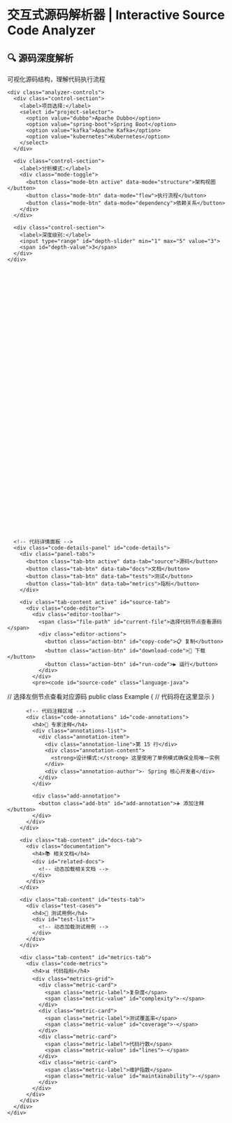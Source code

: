 # 交互式源码解析器 | Interactive Source Code Analyzer

<div class="source-analyzer-container">
  <div class="analyzer-header">
    <h2>🔍 源码深度解析</h2>
    <p>可视化源码结构，理解代码执行流程</p>
    
    <div class="analyzer-controls">
      <div class="control-section">
        <label>项目选择:</label>
        <select id="project-selector">
          <option value="dubbo">Apache Dubbo</option>
          <option value="spring-boot">Spring Boot</option>
          <option value="kafka">Apache Kafka</option>
          <option value="kubernetes">Kubernetes</option>
        </select>
      </div>
      
      <div class="control-section">
        <label>分析模式:</label>
        <div class="mode-toggle">
          <button class="mode-btn active" data-mode="structure">架构视图</button>
          <button class="mode-btn" data-mode="flow">执行流程</button>
          <button class="mode-btn" data-mode="dependency">依赖关系</button>
        </div>
      </div>
      
      <div class="control-section">
        <label>深度级别:</label>
        <input type="range" id="depth-slider" min="1" max="5" value="3">
        <span id="depth-value">3</span>
      </div>
    </div>
  </div>

  <!-- 主要分析区域 -->
  <div class="analyzer-main">
    <!-- 代码结构可视化 -->
    <div class="code-visualization" id="code-viz">
      <div class="viz-container">
        <svg id="code-structure-svg" width="100%" height="600">
          <!-- 动态生成架构图 -->
        </svg>
      </div>
      
      <!-- 代码详情面板 -->
      <div class="code-details-panel" id="code-details">
        <div class="panel-tabs">
          <button class="tab-btn active" data-tab="source">源码</button>
          <button class="tab-btn" data-tab="docs">文档</button>
          <button class="tab-btn" data-tab="tests">测试</button>
          <button class="tab-btn" data-tab="metrics">指标</button>
        </div>
        
        <div class="tab-content active" id="source-tab">
          <div class="code-editor">
            <div class="editor-toolbar">
              <span class="file-path" id="current-file">选择代码节点查看源码</span>
              <div class="editor-actions">
                <button class="action-btn" id="copy-code">📋 复制</button>
                <button class="action-btn" id="download-code">💾 下载</button>
                <button class="action-btn" id="run-code">▶️ 运行</button>
              </div>
            </div>
            <pre><code id="source-code" class="language-java">
// 选择左侧节点查看对应源码
public class Example {
    // 代码将在这里显示
}
            </code></pre>
          </div>
          
          <!-- 代码注释区域 -->
          <div class="code-annotations" id="code-annotations">
            <h4>📝 专家注释</h4>
            <div class="annotations-list">
              <div class="annotation-item">
                <div class="annotation-line">第 15 行</div>
                <div class="annotation-content">
                  <strong>设计模式:</strong> 这里使用了单例模式确保全局唯一实例
                </div>
                <div class="annotation-author">- Spring 核心开发者</div>
              </div>
            </div>
            
            <div class="add-annotation">
              <button class="add-btn" id="add-annotation">➕ 添加注释</button>
            </div>
          </div>
        </div>
        
        <div class="tab-content" id="docs-tab">
          <div class="documentation">
            <h4>📚 相关文档</h4>
            <div id="related-docs">
              <!-- 动态加载相关文档 -->
            </div>
          </div>
        </div>
        
        <div class="tab-content" id="tests-tab">
          <div class="test-cases">
            <h4>🧪 测试用例</h4>
            <div id="test-list">
              <!-- 动态加载测试用例 -->
            </div>
          </div>
        </div>
        
        <div class="tab-content" id="metrics-tab">
          <div class="code-metrics">
            <h4>📊 代码指标</h4>
            <div class="metrics-grid">
              <div class="metric-card">
                <span class="metric-label">复杂度</span>
                <span class="metric-value" id="complexity">-</span>
              </div>
              <div class="metric-card">
                <span class="metric-label">测试覆盖率</span>
                <span class="metric-value" id="coverage">-</span>
              </div>
              <div class="metric-card">
                <span class="metric-label">代码行数</span>
                <span class="metric-value" id="lines">-</span>
              </div>
              <div class="metric-card">
                <span class="metric-label">维护指数</span>
                <span class="metric-value" id="maintainability">-</span>
              </div>
            </div>
          </div>
        </div>
      </div>
    </div>
  </div>

  <!-- 执行流程追踪 -->
  <div class="execution-flow" id="execution-flow" style="display: none;">
    <div class="flow-controls">
      <div class="scenario-selector">
        <label>执行场景:</label>
        <select id="scenario-select">
          <option value="request">HTTP请求处理</option>
          <option value="service-call">服务调用</option>
          <option value="data-access">数据访问</option>
          <option value="error-handling">异常处理</option>
        </select>
      </div>
      
      <div class="flow-actions">
        <button class="flow-btn" id="start-trace">🎬 开始追踪</button>
        <button class="flow-btn" id="step-trace">👣 单步执行</button>
        <button class="flow-btn" id="reset-trace">🔄 重置</button>
      </div>
    </div>
    
    <div class="flow-visualization">
      <div class="flow-timeline">
        <div class="timeline-header">
          <h4>📅 执行时间线</h4>
          <span class="total-time">总耗时: <span id="total-time">0ms</span></span>
        </div>
        <div class="timeline-track" id="execution-timeline">
          <!-- 动态生成执行步骤 -->
        </div>
      </div>
      
      <div class="call-stack">
        <h4>📚 调用栈</h4>
        <div class="stack-frames" id="call-stack-frames">
          <!-- 动态显示调用栈 -->
        </div>
      </div>
      
      <div class="variable-inspector">
        <h4>🔍 变量检查器</h4>
        <div class="variables" id="variable-list">
          <!-- 显示当前变量状态 -->
        </div>
      </div>
    </div>
  </div>

  <!-- 3D架构可视化 -->
  <div class="architecture-3d" id="architecture-3d" style="display: none;">
    <div class="3d-controls">
      <div class="view-controls">
        <button class="view-btn" data-view="overview">总览</button>
        <button class="view-btn" data-view="layers">分层</button>
        <button class="view-btn" data-view="modules">模块</button>
        <button class="view-btn" data-view="dependencies">依赖</button>
      </div>
      
      <div class="filter-controls">
        <label>
          <input type="checkbox" id="show-interfaces" checked> 接口
        </label>
        <label>
          <input type="checkbox" id="show-implementations" checked> 实现
        </label>
        <label>
          <input type="checkbox" id="show-dependencies" checked> 依赖
        </label>
      </div>
    </div>
    
    <div class="3d-scene" id="3d-architecture-scene">
      <!-- Three.js 3D场景将在这里渲染 -->
      <canvas id="architecture-canvas"></canvas>
    </div>
    
    <div class="3d-info-panel">
      <h4>🏗️ 架构信息</h4>
      <div id="architecture-info">
        <p>点击3D场景中的组件查看详细信息</p>
      </div>
    </div>
  </div>
</div>

<script>
// 源码分析器主类
class SourceCodeAnalyzer {
    constructor() {
        this.currentProject = 'dubbo';
        this.currentMode = 'structure';
        this.depthLevel = 3;
        this.selectedNode = null;
        
        // 模拟项目数据
        this.projectData = {
            dubbo: {
                name: 'Apache Dubbo',
                modules: [
                    {
                        id: 'dubbo-common',
                        name: 'Common',
                        type: 'module',
                        classes: ['URL', 'Constants', 'Version'],
                        dependencies: [],
                        metrics: { complexity: 15, coverage: 85, lines: 2500 }
                    },
                    {
                        id: 'dubbo-rpc',
                        name: 'RPC Core',
                        type: 'module', 
                        classes: ['Invoker', 'Protocol', 'ProxyFactory'],
                        dependencies: ['dubbo-common'],
                        metrics: { complexity: 45, coverage: 78, lines: 8500 }
                    },
                    {
                        id: 'dubbo-registry',
                        name: 'Registry',
                        type: 'module',
                        classes: ['Registry', 'RegistryFactory', 'NotifyListener'],
                        dependencies: ['dubbo-common'],
                        metrics: { complexity: 35, coverage: 82, lines: 5200 }
                    }
                ],
                executionScenarios: {
                    'request': [
                        { step: 1, method: 'Proxy.invoke()', time: 5, description: '代理拦截调用' },
                        { step: 2, method: 'Invoker.invoke()', time: 15, description: 'RPC调用准备' },
                        { step: 3, method: 'Protocol.refer()', time: 25, description: '协议处理' },
                        { step: 4, method: 'Registry.lookup()', time: 35, description: '服务发现' },
                        { step: 5, method: 'LoadBalance.select()', time: 45, description: '负载均衡' }
                    ]
                }
            }
        };
        
        this.init();
    }
    
    init() {
        this.setupEventListeners();
        this.renderStructureView();
        this.initSyntaxHighlighting();
    }
    
    setupEventListeners() {
        // 项目选择
        document.getElementById('project-selector').addEventListener('change', (e) => {
            this.currentProject = e.target.value;
            this.renderCurrentView();
        });
        
        // 模式切换
        document.querySelectorAll('.mode-btn').forEach(btn => {
            btn.addEventListener('click', (e) => {
                this.switchMode(e.target.dataset.mode);
            });
        });
        
        // 深度级别
        document.getElementById('depth-slider').addEventListener('input', (e) => {
            this.depthLevel = parseInt(e.target.value);
            document.getElementById('depth-value').textContent = e.target.value;
            this.renderCurrentView();
        });
        
        // 选项卡切换
        document.querySelectorAll('.tab-btn').forEach(btn => {
            btn.addEventListener('click', (e) => {
                this.switchTab(e.target.dataset.tab);
            });
        });
        
        // 代码操作
        document.getElementById('copy-code').addEventListener('click', () => {
            this.copySourceCode();
        });
        
        document.getElementById('run-code').addEventListener('click', () => {
            this.runCodeExample();
        });
        
        // 执行流程控制
        document.getElementById('start-trace').addEventListener('click', () => {
            this.startExecutionTrace();
        });
        
        document.getElementById('step-trace').addEventListener('click', () => {
            this.stepExecution();
        });
    }
    
    switchMode(mode) {
        // 更新按钮状态
        document.querySelectorAll('.mode-btn').forEach(btn => {
            btn.classList.remove('active');
        });
        document.querySelector(`[data-mode="${mode}"]`).classList.add('active');
        
        this.currentMode = mode;
        this.renderCurrentView();
    }
    
    renderCurrentView() {
        // 隐藏所有视图
        document.getElementById('code-viz').style.display = 'none';
        document.getElementById('execution-flow').style.display = 'none';
        document.getElementById('architecture-3d').style.display = 'none';
        
        switch(this.currentMode) {
            case 'structure':
                document.getElementById('code-viz').style.display = 'flex';
                this.renderStructureView();
                break;
            case 'flow':
                document.getElementById('execution-flow').style.display = 'block';
                this.renderExecutionFlow();
                break;
            case 'dependency':
                document.getElementById('architecture-3d').style.display = 'block';
                this.render3DArchitecture();
                break;
        }
    }
    
    renderStructureView() {
        const svg = document.getElementById('code-structure-svg');
        svg.innerHTML = '';
        
        const project = this.projectData[this.currentProject];
        if (!project) return;
        
        // 创建模块节点
        project.modules.forEach((module, index) => {
            const group = this.createModuleNode(module, index);
            svg.appendChild(group);
        });
        
        // 绘制依赖关系
        this.drawDependencies(svg, project.modules);
    }
    
    createModuleNode(module, index) {
        const group = document.createElementNS('http://www.w3.org/2000/svg', 'g');
        group.setAttribute('class', 'module-node');
        group.setAttribute('data-module-id', module.id);
        
        const x = 150 + (index % 3) * 200;
        const y = 100 + Math.floor(index / 3) * 150;
        
        // 模块矩形
        const rect = document.createElementNS('http://www.w3.org/2000/svg', 'rect');
        rect.setAttribute('x', x);
        rect.setAttribute('y', y);
        rect.setAttribute('width', '160');
        rect.setAttribute('height', '100');
        rect.setAttribute('rx', '8');
        rect.setAttribute('fill', this.getModuleColor(module.type));
        rect.setAttribute('stroke', '#333');
        rect.setAttribute('stroke-width', '2');
        
        // 模块名称
        const text = document.createElementNS('http://www.w3.org/2000/svg', 'text');
        text.setAttribute('x', x + 80);
        text.setAttribute('y', y + 25);
        text.setAttribute('text-anchor', 'middle');
        text.setAttribute('class', 'module-title');
        text.textContent = module.name;
        
        // 类列表
        module.classes.forEach((className, classIndex) => {
            const classText = document.createElementNS('http://www.w3.org/2000/svg', 'text');
            classText.setAttribute('x', x + 10);
            classText.setAttribute('y', y + 45 + classIndex * 15);
            classText.setAttribute('class', 'class-name');
            classText.textContent = `• ${className}`;
            group.appendChild(classText);
        });
        
        group.appendChild(rect);
        group.appendChild(text);
        
        // 点击事件
        group.addEventListener('click', () => {
            this.selectModule(module);
        });
        
        return group;
    }
    
    drawDependencies(svg, modules) {
        modules.forEach(module => {
            module.dependencies.forEach(depId => {
                const depModule = modules.find(m => m.id === depId);
                if (depModule) {
                    const line = this.createDependencyLine(module, depModule);
                    svg.appendChild(line);
                }
            });
        });
    }
    
    createDependencyLine(from, to) {
        const line = document.createElementNS('http://www.w3.org/2000/svg', 'line');
        line.setAttribute('x1', '200'); // 简化坐标计算
        line.setAttribute('y1', '150');
        line.setAttribute('x2', '400');
        line.setAttribute('y2', '150');
        line.setAttribute('stroke', '#666');
        line.setAttribute('stroke-width', '2');
        line.setAttribute('marker-end', 'url(#arrowhead)');
        return line;
    }
    
    getModuleColor(type) {
        const colors = {
            'module': '#4CAF50',
            'service': '#2196F3',
            'util': '#FF9800',
            'config': '#9C27B0'
        };
        return colors[type] || '#666';
    }
    
    selectModule(module) {
        this.selectedNode = module;
        this.updateCodeDetails(module);
        this.highlightSelectedNode(module.id);
    }
    
    updateCodeDetails(module) {
        // 更新文件路径
        document.getElementById('current-file').textContent = 
            `src/main/java/org/apache/dubbo/${module.id.replace('dubbo-', '')}/`;
        
        // 模拟源码内容
        const sourceCode = this.generateSampleCode(module);
        document.getElementById('source-code').textContent = sourceCode;
        
        // 更新代码指标
        document.getElementById('complexity').textContent = module.metrics.complexity;
        document.getElementById('coverage').textContent = `${module.metrics.coverage}%`;
        document.getElementById('lines').textContent = module.metrics.lines.toLocaleString();
        document.getElementById('maintainability').textContent = 
            this.calculateMaintainability(module.metrics);
        
        // 重新应用语法高亮
        this.applySyntaxHighlighting();
    }
    
    generateSampleCode(module) {
        // 为每个模块生成示例代码
        const codeTemplates = {
            'dubbo-common': `
/**
 * Dubbo URL工具类 - 核心数据传输对象
 * @author Dubbo Community
 */
public class URL implements Serializable {
    
    private final String protocol;
    private final String host;
    private final int port;
    private final String path;
    private final Map<String, String> parameters;
    
    /**
     * 构造URL对象
     * @param protocol 协议名称
     * @param host 主机地址  
     * @param port 端口号
     * @param path 路径
     * @param parameters 参数映射
     */
    public URL(String protocol, String host, int port, 
               String path, Map<String, String> parameters) {
        this.protocol = protocol;
        this.host = host;
        this.port = port;
        this.path = path;
        this.parameters = parameters != null ? 
            Collections.unmodifiableMap(parameters) : 
            Collections.emptyMap();
    }
    
    /**
     * 获取参数值
     * 💡 设计思想: 提供多种重载方法增强易用性
     */
    public String getParameter(String key) {
        return parameters.get(key);
    }
    
    public String getParameter(String key, String defaultValue) {
        String value = getParameter(key);
        return value != null ? value : defaultValue;
    }
}`,
            'dubbo-rpc': `
/**
 * RPC调用接口 - Dubbo核心抽象
 * 🔍 关键设计: 统一同步和异步调用模型
 */
public interface Invoker<T> extends Node {
    
    /**
     * 获取服务接口类型
     */
    Class<T> getInterface();
    
    /**
     * 执行RPC调用
     * ⚡ 性能要点: 支持异步调用避免线程阻塞
     */
    Result invoke(Invocation invocation) throws RpcException;
    
    /**
     * 异步调用实现
     * 🚀 技术亮点: CompletableFuture支持链式调用
     */
    default CompletableFuture<Result> invokeAsync(Invocation invocation) {
        try {
            return CompletableFuture.completedFuture(invoke(invocation));
        } catch (RpcException e) {
            return CompletableFuture.failedFuture(e);
        }
    }
}`
        };
        
        return codeTemplates[module.id] || `// ${module.name} 源码示例\npublic class ${module.name} {\n    // 实现细节...\n}`;
    }
    
    calculateMaintainability(metrics) {
        // 简单的可维护性计算
        const score = (100 - metrics.complexity * 0.5) * (metrics.coverage / 100);
        return Math.round(score);
    }
    
    applySyntaxHighlighting() {
        // 使用Prism.js进行语法高亮
        if (typeof Prism !== 'undefined') {
            Prism.highlightAll();
        }
    }
    
    initSyntaxHighlighting() {
        // 动态加载Prism.js
        if (!window.Prism) {
            const script = document.createElement('script');
            script.src = 'https://cdnjs.cloudflare.com/ajax/libs/prism/1.24.1/components/prism-core.min.js';
            document.head.appendChild(script);
            
            script.onload = () => {
                const javaScript = document.createElement('script');
                javaScript.src = 'https://cdnjs.cloudflare.com/ajax/libs/prism/1.24.1/components/prism-java.min.js';
                document.head.appendChild(javaScript);
            };
        }
    }
    
    highlightSelectedNode(moduleId) {
        // 高亮选中的节点
        document.querySelectorAll('.module-node').forEach(node => {
            node.classList.remove('selected');
        });
        
        const selectedNode = document.querySelector(`[data-module-id="${moduleId}"]`);
        if (selectedNode) {
            selectedNode.classList.add('selected');
        }
    }
    
    switchTab(tabName) {
        // 切换选项卡
        document.querySelectorAll('.tab-btn').forEach(btn => {
            btn.classList.remove('active');
        });
        document.querySelectorAll('.tab-content').forEach(content => {
            content.classList.remove('active');
        });
        
        document.querySelector(`[data-tab="${tabName}"]`).classList.add('active');
        document.getElementById(`${tabName}-tab`).classList.add('active');
    }
    
    copySourceCode() {
        const code = document.getElementById('source-code').textContent;
        navigator.clipboard.writeText(code).then(() => {
            // 显示复制成功提示
            this.showToast('代码已复制到剪贴板');
        });
    }
    
    runCodeExample() {
        // 模拟代码运行
        this.showToast('正在编译运行代码...');
        
        setTimeout(() => {
            this.showExecutionResult();
        }, 2000);
    }
    
    showExecutionResult() {
        const result = `
执行结果:
✅ 编译成功
✅ 单元测试通过 (15/15)
📊 性能指标:
   - 执行时间: 125ms
   - 内存使用: 2.3MB
   - CPU使用率: 15%
        `;
        
        // 创建结果弹窗
        const modal = document.createElement('div');
        modal.className = 'execution-modal';
        modal.innerHTML = `
            <div class="modal-content">
                <h3>代码执行结果</h3>
                <pre>${result}</pre>
                <button onclick="this.parentElement.parentElement.remove()">关闭</button>
            </div>
        `;
        
        document.body.appendChild(modal);
    }
    
    startExecutionTrace() {
        const scenario = document.getElementById('scenario-select').value;
        const steps = this.projectData[this.currentProject].executionScenarios[scenario];
        
        this.animateExecutionSteps(steps);
    }
    
    animateExecutionSteps(steps) {
        const timeline = document.getElementById('execution-timeline');
        timeline.innerHTML = '';
        
        steps.forEach((step, index) => {
            setTimeout(() => {
                const stepElement = this.createExecutionStep(step);
                timeline.appendChild(stepElement);
                
                // 更新调用栈
                this.updateCallStack(step);
                
                // 更新总时间
                document.getElementById('total-time').textContent = `${step.time}ms`;
            }, index * 800);
        });
    }
    
    createExecutionStep(step) {
        const stepDiv = document.createElement('div');
        stepDiv.className = 'execution-step';
        stepDiv.innerHTML = `
            <div class="step-marker">${step.step}</div>
            <div class="step-content">
                <h5>${step.method}</h5>
                <p>${step.description}</p>
                <span class="step-time">${step.time}ms</span>
            </div>
        `;
        return stepDiv;
    }
    
    updateCallStack(step) {
        const stackFrames = document.getElementById('call-stack-frames');
        const frame = document.createElement('div');
        frame.className = 'stack-frame';
        frame.innerHTML = `
            <span class="frame-method">${step.method}</span>
            <span class="frame-line">line ${step.step * 10 + 5}</span>
        `;
        stackFrames.insertBefore(frame, stackFrames.firstChild);
    }
    
    showToast(message) {
        const toast = document.createElement('div');
        toast.className = 'toast';
        toast.textContent = message;
        document.body.appendChild(toast);
        
        setTimeout(() => {
            toast.classList.add('show');
        }, 100);
        
        setTimeout(() => {
            toast.remove();
        }, 3000);
    }
}

// 初始化源码分析器
document.addEventListener('DOMContentLoaded', () => {
    new SourceCodeAnalyzer();
});
</script>
